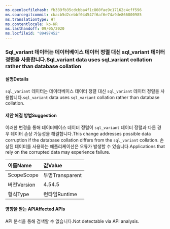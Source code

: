 ```yaml
---
ms.openlocfilehash: fb339fb35cdcbba4f1c860fae9c17162c4cff596
ms.sourcegitcommit: cbacb5d2cebbf044547f6af6e74a9de866800985
ms.translationtype: HT
ms.contentlocale: ko-KR
ms.lasthandoff: 09/05/2020
ms.locfileid: "89497452"
---
```

### <a name="sql_variant-data-uses-sql_variant-collation-rather-than-database-collation"></a><span data-ttu-id="f06da-101">Sql_variant 데이터는 데이터베이스 데이터 정렬 대신 sql_variant 데이터 정렬을 사용합니다.</span><span class="sxs-lookup"><span data-stu-id="f06da-101">Sql_variant data uses sql_variant collation rather than database collation</span></span>

#### <a name="details"></a><span data-ttu-id="f06da-102">설명</span><span class="sxs-lookup"><span data-stu-id="f06da-102">Details</span></span>

<span data-ttu-id="f06da-103"><code>sql_variant</code> 데이터는 데이터베이스 데이터 정렬 대신 <code>sql_variant</code> 데이터 정렬을 사용합니다.</span><span class="sxs-lookup"><span data-stu-id="f06da-103"><code>sql_variant</code> data uses <code>sql_variant</code> collation rather than database collation.</span></span>

#### <a name="suggestion"></a><span data-ttu-id="f06da-104">제안 해결 방법</span><span class="sxs-lookup"><span data-stu-id="f06da-104">Suggestion</span></span>

<span data-ttu-id="f06da-105">이러한 변경을 통해 데이터베이스 데이터 정렬이 <code>sql_variant</code> 데이터 정렬과 다른 경우 데이터 손상 가능성을 해결합니다.</span><span class="sxs-lookup"><span data-stu-id="f06da-105">This change addresses possible data corruption if the database collation differs from the <code>sql_variant</code> collation.</span></span> <span data-ttu-id="f06da-106">손상된 데이터를 사용하는 애플리케이션은 오류가 발생할 수 있습니다.</span><span class="sxs-lookup"><span data-stu-id="f06da-106">Applications that rely on the corrupted data may experience failure.</span></span>

| <span data-ttu-id="f06da-107">이름</span><span class="sxs-lookup"><span data-stu-id="f06da-107">Name</span></span>    | <span data-ttu-id="f06da-108">값</span><span class="sxs-lookup"><span data-stu-id="f06da-108">Value</span></span>       |
|:--------|:------------|
| <span data-ttu-id="f06da-109">Scope</span><span class="sxs-lookup"><span data-stu-id="f06da-109">Scope</span></span>   |<span data-ttu-id="f06da-110">투명</span><span class="sxs-lookup"><span data-stu-id="f06da-110">Transparent</span></span>|
|<span data-ttu-id="f06da-111">버전</span><span class="sxs-lookup"><span data-stu-id="f06da-111">Version</span></span>|<span data-ttu-id="f06da-112">4.5</span><span class="sxs-lookup"><span data-stu-id="f06da-112">4.5</span></span>|
|<span data-ttu-id="f06da-113">형식</span><span class="sxs-lookup"><span data-stu-id="f06da-113">Type</span></span>|<span data-ttu-id="f06da-114">런타임</span><span class="sxs-lookup"><span data-stu-id="f06da-114">Runtime</span></span>|

#### <a name="affected-apis"></a><span data-ttu-id="f06da-115">영향을 받는 API</span><span class="sxs-lookup"><span data-stu-id="f06da-115">Affected APIs</span></span>

<span data-ttu-id="f06da-116">API 분석을 통해 검색할 수 없습니다.</span><span class="sxs-lookup"><span data-stu-id="f06da-116">Not detectable via API analysis.</span></span>

<!--

#### Affected APIs

Not detectable via API analysis.

-->
